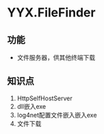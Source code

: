 # YYX.FileFinder

## 功能

  * 文件服务器，供其他终端下载

## 知识点
1. HttpSelfHostServer
2. dll嵌入exe
3. log4net配置文件嵌入嵌入exe
4. 文件下载
